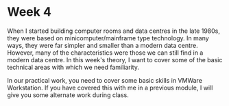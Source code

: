 # Week 4
When I started building computer rooms and data centres in the late 1980s, they were based on minicomputer/mainframe type technology. In many ways, they were far simpler and smaller than a modern data centre. However, many of the characteristics were those we can still find in a modern data centre. In this week's theory, I want to cover some of the basic technical areas with which we need familiarity.

In our practical work, you need to cover some basic skills in VMWare Workstation. If you have covered this with me in a previous module, I will give you some alternate work during class.